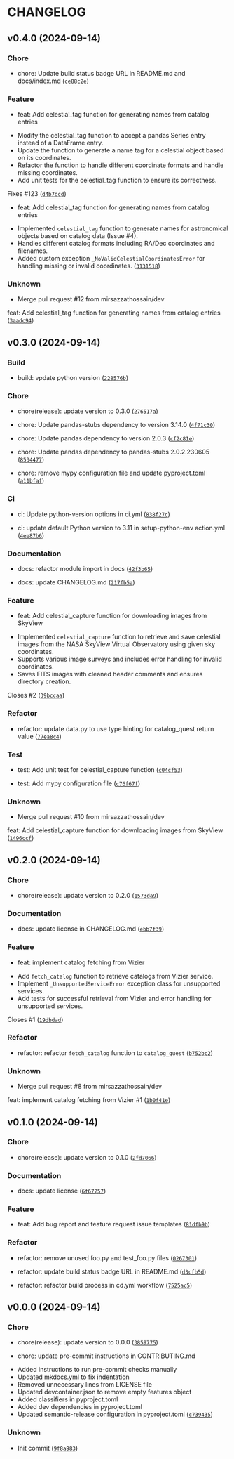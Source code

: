 # CHANGELOG

## v0.4.0 (2024-09-14)

### Chore

- chore: Update build status badge URL in README.md and docs/index.md ([`ce88c2e`](https://github.com/mirsazzathossain/radio-galaxy-classifier/commit/ce88c2e169ec227296c23593a61fcb0862b1c8af))

### Feature

- feat: Add celestial_tag function for generating names from catalog entries

* Modify the celestial_tag function to accept a pandas Series entry instead of a DataFrame entry.
* Update the function to generate a name tag for a celestial object based on its coordinates.
* Refactor the function to handle different coordinate formats and handle missing coordinates.
* Add unit tests for the celestial_tag function to ensure its correctness.

Fixes #123 ([`d4b7dcd`](https://github.com/mirsazzathossain/radio-galaxy-classifier/commit/d4b7dcde2cb39e703056ef9c257a807095858f9b))

- feat: Add celestial_tag function for generating names from catalog entries

* Implemented `celestial_tag` function to generate names for astronomical objects based on catalog data (Issue #4).
* Handles different catalog formats including RA/Dec coordinates and filenames.
* Added custom exception `_NoValidCelestialCoordinatesError` for handling missing or invalid coordinates. ([`3131518`](https://github.com/mirsazzathossain/radio-galaxy-classifier/commit/313151816534ae77e4fb1dec159542e13787e24d))

### Unknown

- Merge pull request #12 from mirsazzathossain/dev

feat: Add celestial_tag function for generating names from catalog entries ([`3aadc94`](https://github.com/mirsazzathossain/radio-galaxy-classifier/commit/3aadc94d5a330680d97ab0e9e62eabe30b44e05d))

## v0.3.0 (2024-09-14)

### Build

- build: vpdate python version ([`228576b`](https://github.com/mirsazzathossain/radio-galaxy-classifier/commit/228576b19d9ec3b61cbcebe4c365656329dd362b))

### Chore

- chore(release): update version to 0.3.0 ([`276517a`](https://github.com/mirsazzathossain/radio-galaxy-classifier/commit/276517aa3ff869187dd26a94af107024f1e23da5))

- chore: Update pandas-stubs dependency to version 3.14.0 ([`4f71c30`](https://github.com/mirsazzathossain/radio-galaxy-classifier/commit/4f71c302ab8bd3f63514acc54c7c4d7fd7395b1c))

- chore: Update pandas dependency to version 2.0.3 ([`cf2c81e`](https://github.com/mirsazzathossain/radio-galaxy-classifier/commit/cf2c81ebe5536eafedd05c58a0ef5f035e2b91d4))

- chore: Update pandas dependency to pandas-stubs 2.0.2.230605 ([`8534477`](https://github.com/mirsazzathossain/radio-galaxy-classifier/commit/85344774b9f2ce7e7a36bb63525d0cfa78f82074))

- chore: remove mypy configuration file and update pyproject.toml ([`a11bfaf`](https://github.com/mirsazzathossain/radio-galaxy-classifier/commit/a11bfaf680f751431069251c109f856ebcabe778))

### Ci

- ci: Update python-version options in ci.yml ([`838f27c`](https://github.com/mirsazzathossain/radio-galaxy-classifier/commit/838f27cf85b9aef31afbf3f485e9cc5289b0d994))

- ci: update default Python version to 3.11 in setup-python-env action.yml ([`4ee87b6`](https://github.com/mirsazzathossain/radio-galaxy-classifier/commit/4ee87b65b5e8d650ea2d4b745c2602549e5c9578))

### Documentation

- docs: refactor module import in docs ([`42f3b65`](https://github.com/mirsazzathossain/radio-galaxy-classifier/commit/42f3b65463a09147157363a626c25d0ca6466197))

- docs: update CHANGELOG.md ([`217fb5a`](https://github.com/mirsazzathossain/radio-galaxy-classifier/commit/217fb5acf400880bf1a15a9d2ca7cb336fcd0ef5))

### Feature

- feat: Add celestial_capture function for downloading images from SkyView

* Implemented `celestial_capture` function to retrieve and save celestial images from the NASA SkyView Virtual Observatory using given sky coordinates.
* Supports various image surveys and includes error handling for invalid coordinates.
* Saves FITS images with cleaned header comments and ensures directory creation.

Closes #2 ([`39bccaa`](https://github.com/mirsazzathossain/radio-galaxy-classifier/commit/39bccaaacb183aef9b4e049d5dc6c601cd816057))

### Refactor

- refactor: update data.py to use type hinting for catalog_quest return value ([`77ea8c4`](https://github.com/mirsazzathossain/radio-galaxy-classifier/commit/77ea8c46cfb8a88a5608b937faba42b4c9f111cf))

### Test

- test: Add unit test for celestial_capture function ([`c04cf53`](https://github.com/mirsazzathossain/radio-galaxy-classifier/commit/c04cf5357e5e06dddb822b00597fa1165f84f9df))

- test: Add mypy configuration file ([`c76f67f`](https://github.com/mirsazzathossain/radio-galaxy-classifier/commit/c76f67f8769f7945f5bdea780957086312fb7fe7))

### Unknown

- Merge pull request #10 from mirsazzathossain/dev

feat: Add celestial_capture function for downloading images from SkyView ([`1496ccf`](https://github.com/mirsazzathossain/radio-galaxy-classifier/commit/1496ccf3060dd0a4ddf8229a186db222b5d16117))

## v0.2.0 (2024-09-14)

### Chore

- chore(release): update version to 0.2.0 ([`1573da9`](https://github.com/mirsazzathossain/radio-galaxy-classifier/commit/1573da9e5b08326c5c62feb29403aa20382ac700))

### Documentation

- docs: update license in CHANGELOG.md ([`ebb7f39`](https://github.com/mirsazzathossain/radio-galaxy-classifier/commit/ebb7f3950cd8cf340e8d78e3e6ee0d2135f10023))

### Feature

- feat: implement catalog fetching from Vizier

* Add `fetch_catalog` function to retrieve catalogs from Vizier service.
* Implement `_UnsupportedServiceError` exception class for unsupported services.
* Add tests for successful retrieval from Vizier and error handling for unsupported services.

Closes #1 ([`19dbdad`](https://github.com/mirsazzathossain/radio-galaxy-classifier/commit/19dbdada32defef0893a79be43408140dbe59438))

### Refactor

- refactor: refactor `fetch_catalog` function to `catalog_quest` ([`b752bc2`](https://github.com/mirsazzathossain/radio-galaxy-classifier/commit/b752bc2c453154381cbc2bbbccec1c1b853cbeac))

### Unknown

- Merge pull request #8 from mirsazzathossain/dev

feat: implement catalog fetching from Vizier #1 ([`1b0f41e`](https://github.com/mirsazzathossain/radio-galaxy-classifier/commit/1b0f41ef0f2129d65c31710b7386fc9fb66d4b0a))

## v0.1.0 (2024-09-14)

### Chore

- chore(release): update version to 0.1.0 ([`2fd7066`](https://github.com/mirsazzathossain/radio-galaxy-classifier/commit/2fd7066b52c3d3d8248be042d420663c1024095b))

### Documentation

- docs: update license ([`6f67257`](https://github.com/mirsazzathossain/radio-galaxy-classifier/commit/6f67257a4527d5882f5c1acf3482358e1a535021))

### Feature

- feat: Add bug report and feature request issue templates ([`81dfb9b`](https://github.com/mirsazzathossain/radio-galaxy-classifier/commit/81dfb9bbd2568a8ac9ff7235d7163cf17fe32993))

### Refactor

- refactor: remove unused foo.py and test_foo.py files ([`0267301`](https://github.com/mirsazzathossain/radio-galaxy-classifier/commit/026730149289a50c4e06115cd498dae059456b78))

- refactor: update build status badge URL in README.md ([`d3cfb5d`](https://github.com/mirsazzathossain/radio-galaxy-classifier/commit/d3cfb5df6fa9fe75dcbff53e5dca9b7f6b659079))

- refactor: refactor build process in cd.yml workflow ([`7525ac5`](https://github.com/mirsazzathossain/radio-galaxy-classifier/commit/7525ac595dff64d35a9cdb9d9b48e98ccf57981e))

## v0.0.0 (2024-09-14)

### Chore

- chore(release): update version to 0.0.0 ([`3859775`](https://github.com/mirsazzathossain/radio-galaxy-classifier/commit/38597753b89c0b6b78c7b456deb0cc7728039c3e))

- chore: update pre-commit instructions in CONTRIBUTING.md

* Added instructions to run pre-commit checks manually
* Updated mkdocs.yml to fix indentation
* Removed unnecessary lines from LICENSE file
* Updated devcontainer.json to remove empty features object
* Added classifiers in pyproject.toml
* Added dev dependencies in pyproject.toml
* Updated semantic-release configuration in pyproject.toml ([`c739435`](https://github.com/mirsazzathossain/radio-galaxy-classifier/commit/c7394356962540a91355550c5262552f4c2f1a77))

### Unknown

- Init commit ([`9f8a983`](https://github.com/mirsazzathossain/radio-galaxy-classifier/commit/9f8a983680c581346f6c4822f8ee4b2123e86519))
